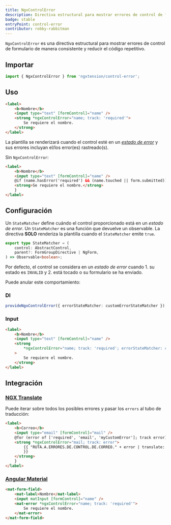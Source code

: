 ```yaml
---
title: NgxControlError
description: Directiva estructural para mostrar errores de control de formulario de manera consistente y reducir el código repetitivo.
badge: stable
entryPoint: control-error
contributor: robby-rabbitman
---
```


`NgxControlError` es una directiva estructural para mostrar errores de control de formulario de manera consistente y reducir el código repetitivo.

## Importar

```typescript
import { NgxControlError } from 'ngxtension/control-error';
```

## Uso

```html
<label>
	<b>Nombre</b>
	<input type="text" [formControl]="name" />
	<strong *ngxControlError="name; track: 'required'">
		Se requiere el nombre.
	</strong>
</label>
```

La plantilla se renderizará cuando el control esté en un [_estado de error_](#configuración) y sus errores incluyan el/los error(es) rastreado(s).

Sin `NgxControlError`:

```html
<label>
	<b>Nombre</b>
	<input type="text" [formControl]="name" />
	@if (name.hasError('required') && (name.touched || form.submitted)) {
	<strong>Se requiere el nombre.</strong>
	}
</label>
```

## Configuración

Un `StateMatcher` define cuándo el control proporcionado está en un _estado de error_.
Un `StateMatcher` es una función que devuelve un observable.
La directiva **SOLO** renderiza la plantilla cuando el `StateMatcher` emite `true`.

```ts
export type StateMatcher = (
	control: AbstractControl,
	parent?: FormGroupDirective | NgForm,
) => Observable<boolean>;
```

Por defecto, el control se considera en un _estado de error_ cuando 1. su estado es `INVALID` y 2. está tocado o su formulario se ha enviado.

Puede anular este comportamiento:

### DI

```ts
provideNgxControlError({ errorStateMatcher: customErrorStateMatcher });
```

### Input

```html
<label>
	<b>Nombre</b>
	<input type="text" [formControl]="name" />
	<strong
		*ngxControlError="name; track: 'required'; errorStateMatcher: customErrorStateMatcher"
	>
		Se requiere el nombre.
	</strong>
</label>
```

## Integración

### [NGX Translate](https://github.com/ngx-translate/core)

Puede iterar sobre todos los posibles errores y pasar los `errors` al tubo de traducción:

```html
<label>
	<b>Correo</b>
	<input type="email" [formControl]="mail" />
	@for (error of ['required', 'email', 'myCustomError']; track error) {
	<strong *ngxControlError="mail; track: error">
		{{ "RUTA.A.ERRORES.DE.CONTROL.DE.CORREO." + error | translate: mail.errors
		}}
	</strong>
	}
</label>
```

### [Angular Material](https://github.com/angular/components)

```html
<mat-form-field>
	<mat-label>Nombre</mat-label>
	<input matInput [formControl]="name" />
	<mat-error *ngxControlError="name; track: 'required'">
		Se requiere el nombre.
	</mat-error>
</mat-form-field>
```
